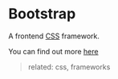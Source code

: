 # Bootstrap
A frontend [CSS](https://github.com/bothelpers/kbase/wiki/css) framework.

You can find out more [here](http://getbootstrap.com/)

> related: css, frameworks

